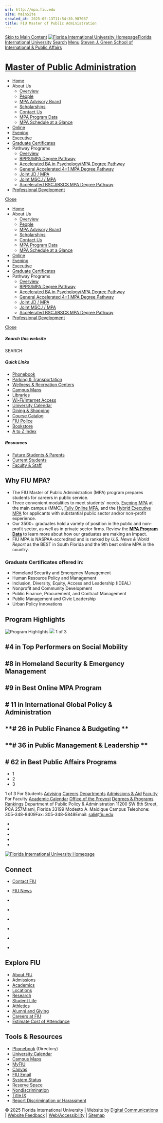 ```yaml
---
url: http://mpa.fiu.edu
site: MainSite
crawled_at: 2025-05-13T11:54:30.987037
title: FIU Master of Public Administration
---
```


[Skip to Main Content](https://mpa.fiu.edu/#main-content)
[![Florida International University Homepage](https://digicdn.fiu.edu/core/_assets/images/logo-top.svg)Florida International University](https://www.fiu.edu/)
[Search](https://mpa.fiu.edu/)
[Menu](https://mpa.fiu.edu/)
[Steven J. Green School of International & Public Affairs](https://sipa.fiu.edu/index.html)
# [Master of Public Administration](https://mpa.fiu.edu/index.html)
  * [Home](https://mpa.fiu.edu/index.html)
  * About Us
    * [Overview](https://mpa.fiu.edu/about-us/index.html)
    * [People](https://pa.fiu.edu/about-us/people/index.html)
    * [MPA Advisory Board](https://mpa.fiu.edu/about-us/mpa-advisory-board/index.html)
    * [Scholarships](https://mpa.fiu.edu/about-us/scholarships/index.html)
    * [Contact Us](https://mpa.fiu.edu/about-us/contact-us/index.html)
    * [MPA Program Data](https://mpa.fiu.edu/about-us/mpa-program-data/index.html)
    * [MPA Schedule at a Glance](https://mpa.fiu.edu/about-us/mpa-schedule-at-a-glance/index.html)
  * [Online](https://mpa.fiu.edu/online/index.html)
  * [Evening](https://mpa.fiu.edu/evening/index.html)
  * [Executive](https://empa.fiu.edu/)
  * [Graduate Certificates](https://pa.fiu.edu/programs/certificate-programs/graduate-certificates/index.html)
  * Pathway Programs
    * [Overview](https://mpa.fiu.edu/pathway-programs/index.html)
    * [BPPS/MPA Degree Pathway](https://mpa.fiu.edu/pathway-programs/bppsmpa-degree-pathway/index.html)
    * [Accelerated BA in Psychology/MPA Degree Pathway](https://mpa.fiu.edu/pathway-programs/accelerated-ba-in-psychologympa-degree-pathway/index.html)
    * [General Accelerated 4+1 MPA Degree Pathway](https://mpa.fiu.edu/pathway-programs/general-accelerated-4-plus-1-mpa-degree-pathway/index.html)
    * [Joint JD / MPA](https://mpa.fiu.edu/pathway-programs/joint-jd-mpa/index.html)
    * [Joint MSCJ / MPA](https://mpa.fiu.edu/pathway-programs/joint-mscj-mpa/index.html)
    * [Accelerated BSCJ/BSCS MPA Degree Pathway](https://mpa.fiu.edu/pathway-programs/accelerated-bscjbscs-mpa-degree-pathway/index.html)
  * [Professional Development](https://mpa.fiu.edu/professional-development/index.html)


[Close](https://mpa.fiu.edu/)
  * [Home](https://mpa.fiu.edu/index.html)
  * About Us
    * [Overview](https://mpa.fiu.edu/about-us/index.html)
    * [People](https://pa.fiu.edu/about-us/people/index.html)
    * [MPA Advisory Board](https://mpa.fiu.edu/about-us/mpa-advisory-board/index.html)
    * [Scholarships](https://mpa.fiu.edu/about-us/scholarships/index.html)
    * [Contact Us](https://mpa.fiu.edu/about-us/contact-us/index.html)
    * [MPA Program Data](https://mpa.fiu.edu/about-us/mpa-program-data/index.html)
    * [MPA Schedule at a Glance](https://mpa.fiu.edu/about-us/mpa-schedule-at-a-glance/index.html)
  * [Online](https://mpa.fiu.edu/online/index.html)
  * [Evening](https://mpa.fiu.edu/evening/index.html)
  * [Executive](https://empa.fiu.edu/)
  * [Graduate Certificates](https://pa.fiu.edu/programs/certificate-programs/graduate-certificates/index.html)
  * Pathway Programs
    * [Overview](https://mpa.fiu.edu/pathway-programs/index.html)
    * [BPPS/MPA Degree Pathway](https://mpa.fiu.edu/pathway-programs/bppsmpa-degree-pathway/index.html)
    * [Accelerated BA in Psychology/MPA Degree Pathway](https://mpa.fiu.edu/pathway-programs/accelerated-ba-in-psychologympa-degree-pathway/index.html)
    * [General Accelerated 4+1 MPA Degree Pathway](https://mpa.fiu.edu/pathway-programs/general-accelerated-4-plus-1-mpa-degree-pathway/index.html)
    * [Joint JD / MPA](https://mpa.fiu.edu/pathway-programs/joint-jd-mpa/index.html)
    * [Joint MSCJ / MPA](https://mpa.fiu.edu/pathway-programs/joint-mscj-mpa/index.html)
    * [Accelerated BSCJ/BSCS MPA Degree Pathway](https://mpa.fiu.edu/pathway-programs/accelerated-bscjbscs-mpa-degree-pathway/index.html)
  * [Professional Development](https://mpa.fiu.edu/professional-development/index.html)


[ Close ](https://mpa.fiu.edu/)
##### Search this website
SEARCH
##### Quick Links
  * [ Phonebook](https://phonebook.fiu.edu)
  * [ Parking & Transportation](https://parking.fiu.edu/)
  * [ Wellness & Recreation Centers](https://dasa.fiu.edu/all-departments/wellness-recreation-centers/)
  * [ Campus Maps](http://campusmaps.fiu.edu/)
  * [ Libraries](https://library.fiu.edu/)
  * [ Wi-Fi/Internet Access](https://network.fiu.edu/)
  * [ University Calendar](https://calendar.fiu.edu/)
  * [ Dining & Shopping](https://shop.fiu.edu/)
  * [ Course Catalog](https://catalog.fiu.edu/)
  * [ FIU Police](https://police.fiu.edu/)
  * [ Bookstore](https://shop.fiu.edu/retail/barnes-noble/course-materials/)
  * [ A to Z Index](https://www.fiu.edu/atoz/index.html)


##### Resources
  * [ Future Students & Parents](https://www.fiu.edu/information-for/future-students-parents.html)
  * [ Current Students](https://www.fiu.edu/information-for/current-students.html)
  * [ Faculty & Staff](https://www.fiu.edu/information-for/faculty-staff.html)


## Why FIU MPA?
  * The FIU Master of Public Administration (MPA) program prepares students for careers in public service.
  * Three convenient modalities to meet students' needs. [Evening MPA](https://mpa.fiu.edu/evening/index.html) at the main campus (MMC), [Fully Online MPA](https://mpa.fiu.edu/online/index.html), and the [Hybrid Executive MPA](https://empa.fiu.edu/programs/executive-mpa-hybrid/index.html) for applicants with substantial public sector and/or non-profit experience.
  * Our 3500+ graduates hold a variety of position in the public and non-profit sector, as well as in private sector firms. Review the **[MPA Program Data](https://mpa.fiu.edu/about-us/mpa-program-data/index.html)** to learn more about how our graduates are making an impact.
  * FIU MPA is NASPAA-accredited and is ranked by  _U.S. News & World Report_ as the BEST in South Florida and the 9th best online MPA in the country.


### Graduate Certificates offered in:
  * Homeland Security and Emergency Management
  * Human Resource Policy and Management
  * Inclusion, Diversity, Equity, Access and Leadership (IDEAL)
  * Nonprofit and Community Development
  * Public Finance, Procurement, and Contract Management
  * Public Management and Civic Leadership
  * Urban Policy Innovations


## Program Highlights
![Program Highlights](https://mpa.fiu.edu/_assets/images/highlights1.png)
![](https://mpa.fiu.edu/_assets/images/us_news_logo_placeholder.jpg)
1 of 3
## #4 in Top Performers on Social Mobility
## #8 in Homeland Security & Emergency Management
## #9 in Best Online MPA Program
## **# 11 in International Global Policy & Administration**
## **# 26 in Public Finance & Budgeting **
## **# 36 in Public Management & Leadership **
## **# 62 in Best Public Affairs Programs**
  * 1
  * 2
  * 3


1 of 3
For Students
[Advising](https://sipa.fiu.edu/academics/advising/index.html)
[Careers](https://sipa.fiu.edu/academics/careers/index.html)
[Departments](https://sipa.fiu.edu/departments/index.html)
[Admissions & Aid](https://admissions.fiu.edu/cost-and-aid/)
[Faculty](https://sipa.fiu.edu/people/faculty/index.html)
For Faculty
[Academic Calendar](https://onestop.fiu.edu/academic-calendar/calendar-archive/)
[Office of the Provost](https://academic.fiu.edu/provost.html)
[Degrees & Programs](https://sipa.fiu.edu/academics/degrees-programs/index.html)
[Rankings](https://www.fiu.edu/about/rankings-facts/index.html)
Department of Public Policy & Administration
11200 SW 8th Street, PCA 257Miami, Florida 33199 Modesto A. Maidique Campus Telephone: 305-348-8409Fax: 305-348-5848Email: sali@fiu.edu
  * [ ](https://https//www.facebook.com/FIU.PPA)
  * [ ](https://twitter.com/fiu_ppa)
  * [ ](https://www.instagram.com/fiu_sipa/)
  * [ ](https://www.youtube.com/user/FloridaInternational)
  * [ ](http://www.linkedin.com/groups/FIU-Public-Administration-4029333)


[ ![Florida International University Homepage](https://digicdn.fiu.edu/core/_assets/images/footer-logo.svg) ](https://www.fiu.edu/)
## Connect
  * [Contact FIU](https://www.fiu.edu/about/contact-us/index.html)
  * [FIU News](https://news.fiu.edu/)


  * [](https://www.instagram.com/fiuinstagram/)
  * [](https://www.linkedin.com/school/florida-international-university/)
  * [](https://www.facebook.com/floridainternational)
  * [](https://twitter.com/fiu)
  * [](https://www.youtube.com/user/FloridaInternational)
  * [](https://flickr.com/photos/fiu)


## Explore FIU
  * [About FIU](https://www.fiu.edu/about/index.html)
  * [Admissions](https://www.fiu.edu/admissions/index.html)
  * [Academics](https://www.fiu.edu/academics/index.html)
  * [Locations](https://www.fiu.edu/locations/index.html)
  * [Research](https://www.fiu.edu/research/index.html)
  * [Student Life](https://www.fiu.edu/student-life/index.html)
  * [Athletics](https://www.fiu.edu/athletics/index.html)
  * [Alumni and Giving](https://www.fiu.edu/alumni-and-giving/index.html)
  * [Careers at FIU](https://hr.fiu.edu/careers/)
  * [Estimate Cost of Attendance](https://onestop.fiu.edu/finances/estimate-your-costs/)


## Tools & Resources
  * [Phonebook](https://phonebook.fiu.edu) (Directory)
  * [University Calendar](https://calendar.fiu.edu/)
  * [Campus Maps](https://campusmaps.fiu.edu/)
  * [MyFIU](https://my.fiu.edu/)
  * [Canvas](https://canvas.fiu.edu)
  * [FIU Email](http://mail.fiu.edu/)
  * [System Status](https://fiu.service-now.com/sp?id=services_status)
  * [Reserve Space](https://centralreservations.fiu.edu/)
  * [Nondiscrimination](https://ace.fiu.edu/civil-rights/harassment-and-discrimination/)
  * [Title IX](https://ace.fiu.edu/title-ix/)
  * [Report Discrimination or Harassment](https://report.fiu.edu/)


© 2025 Florida International University  | Website by [Digital Communications](https://stratcomm.fiu.edu/digital-print/websites/) | [Website Feedback](https://webforms.fiu.edu/view.php?id=370774&element_5=https://mpa.fiu.edu/) | [Web/Accessibility](https://accessibility.fiu.edu/) | [Sitemap](https://mpa.fiu.edu/sitemap.html)
